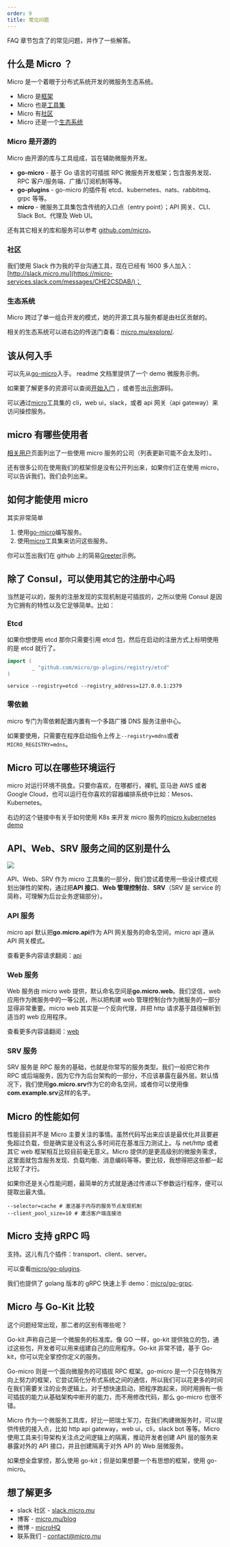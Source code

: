 ```yaml
---
order: 9
title: 常见问题
---
```


FAQ 章节包含了的常见问题，并作了一些解答。

## 什么是 Micro ？

Micro 是一个着眼于分布式系统开发的微服务生态系统。

- Micro 是[框架](https://github.com/micro/go-micro)
- Micro 也是[工具集](https://github.com/micro/micro)
- Micro 有[社区](http://slack.micro.mu/)
- Micro 还是一个[生态系统](https://micro.mu/explore/)

### Micro 是开源的

Micro 由开源的库与工具组成，旨在辅助微服务开发。

- **go-micro** - 基于 Go 语言的可插拔 RPC 微服务开发框架；包含服务发现、RPC 客户/服务端、广播/订阅机制等等。
- **go-plugins** - go-micro 的插件有 etcd、kubernetes、nats、rabbitmq、grpc 等等。
- **micro** - 微服务工具集包含传统的入口点（entry point）；API 网关、CLI、Slack Bot、代理及 Web UI。

还有其它相关的库和服务可以参考 [github.com/micro](https://github.com/micro)。

### 社区

我们使用 Slack 作为我的平台沟通工具，现在已经有 1600 多人加入：[http://slack.micro.mu](https://micro-services.slack.com/messages/CHE2CSDAB/)；

### 生态系统

Micro 跨过了单一组合开发的模式，她的开源工具与服务都是由社区贡献的。

相关的生态系统可以进右边的传送门查看：[micro.mu/explore/](https://micro.mu/explore/).

## 该从何入手

可以先从[go-micro](https://github.com/micro/go-micro)入手。 readme 文档里提供了一个 demo 微服务示例。

如果要了解更多的资源可以查阅[开始入门](https://micro.mu/docs/writing-a-go-service.html) ，或者签出[示例](https://github.com/micro/examples)源码。

可以通过[micro](https://github.com/micro/micro)工具集的 cli，web ui，slack，或者 api 网关（api gateway）来访问操控服务。

## micro 有哪些使用者

[相关用户](https://micro.mu/docs/users.html)页面列出了一些使用 micro 服务的公司（列表更新可能不会太及时）。

还有很多公司在使用我们的框架但是没有公开列出来，如果你们正在使用 micro，可以告诉我们，我们会列出来。

## 如何才能使用 micro

其实非常简单

1. 使用[go-micro](https://github.com/micro/go-micro)编写服务。
2. 使用[micro](https://github.com/micro/micro)工具集来访问这些服务。

你可以签出我们在 github 上的简易[Greeter](https://github.com/micro/examples/tree/master/greeter)示例。

## 除了 Consul，可以使用其它的注册中心吗

当然是可以的，服务的注册发现的实现机制是可插拔的，之所以使用 Consul 是因为它拥有的特性以及它足够简单。比如：

### Etcd

如果你想使用 etcd 那你只需要引用 etcd 包，然后在启动的注册方式上标明使用的是 etcd 就行了。

```go
import (
        _ "github.com/micro/go-plugins/registry/etcd"
)
```

```shell
service --registry=etcd --registry_address=127.0.0.1:2379
```

### 零依赖

micro 专门为零依赖配置内置有一个多路广播 DNS 服务注册中心。

如果要使用，只需要在程序启动指令上传上`--registry=mdns`或者`MICRO_REGISTRY=mdns`。

## Micro 可以在哪些环境运行

micro 对运行环境不挑食。只要你喜欢，在哪都行，裸机, 亚马逊 AWS 或者 Google Cloud，也可以运行在你喜欢的容器编排系统中比如：Mesos、Kubernetes。

右边的这个链接中有关于如何使用 K8s 来开发 micro 服务的[micro kubernetes demo](https://github.com/micro/kubernetes)

## API、Web、SRV 服务之间的区别是什么

<img src="../images/arch.png" />

API、Web、SRV 作为 micro 工具集的一部分，我们尝试着使用一些设计模式规划出弹性的架构，通过把**API 接口**、**Web 管理控制台**、**SRV**（SRV 是 service 的简称，可理解为后台业务逻辑部分）。

### API 服务

micro api 默认把**go.micro.api**作为 API 网关服务的命名空间，micro api 遵从 API 网关模式。

查看更多内容请求翻阅：[api](https://github.com/micro/micro/tree/master/api)

### Web 服务

Web 服务由 micro web 提供，默认命名空间是**go.micro.web**。我们坚信，web 应用作为微服务中的一等公民，所以把构建 web 管理控制台作为微服务的一部分显得非常重要。micro web 其实是一个反向代理，并把 http 请求基于路径解析到适当的 web 应用程序。

查看更多内容请翻阅：[web](https://github.com/micro/micro/tree/master/web)

### SRV 服务

SRV 服务是 RPC 服务的基础，也就是你常写的服务类型。我们一般把它称作 RPC 或后端服务，因为它作为后台架构的一部分，不应该暴露在最外层。默认情况下，我们使用**go.micro.srv**作为它的命名空间，或者你可以使用像**com.example.srv**这样的名字。

## Micro 的性能如何

性能目前并不是 Micro 主要关注的事情。虽然代码写出来应该是最优化并且要避免超过负载，但是确实是没有这么多时间花在基准压力测试上。与 net/http 或者其它 web 框架相互比较目前毫无意义。Micro 提供的是更高级别的微服务需求，这里面就包含服务发现、负载均衡、消息编码等等。要比较，我想得把这些都一起比较了才行。

如果你还是关心性能问题，最简单的方式就是通过传递以下参数运行程序，便可以提取出最大值。

```
--selector=cache # 激活基于内存的服务节点发现机制
--client_pool_size=10 # 激活客户端连接池
```

## Micro 支持 gRPC 吗

支持。这儿有几个插件：transport、client、server。

可以查看[micro/go-plugins](https://github.com/micro/go-plugins).

我们也提供了 golang 版本的 gRPC 快速上手 demo：[micro/go-grpc](https://github.com/micro/go-grpc).

## Micro 与 Go-Kit 比较

这个问题经常出现，那二者的区别有哪些呢？

Go-kit 声称自己是一个微服务的标准库。像 GO 一样，go-kit 提供独立的包，通过这些包，开发者可以用来组建自己的应用程序。Go-kit 非常不错，基于 Go-kit，你可以完全掌控你定义的服务。

Go-micro 则是一个面向微服务的可插拔 RPC 框架。go-micro 是一个只在特殊方向上努力的框架，它尝试简化分布式系统之间的通信，所以我们可以花更多的时间在我们需要关注的业务逻辑上。对于想快速启动，把程序跑起来，同时用拥有一些可插拔的能力从基础架构中断开的能力，而不用修改代码，那么 go-micro 也很不错。

Micro 作为一个微服务工具库，好比一把瑞士军刀，在我们构建微服务时，可以提供传统的接入点，比如 http api gateway，web ui，cli，slack bot 等等。Micro 使用工具来引导架构关注点之间逻辑上的隔离，推动开发者创建 API 层的服务来暴露对外的 API 接口，并且创建隔离于对外 API 的 Web 层微服务。

如果想全盘掌控，那么使用 go-kit；但是如果想要一个有思想的框架，使用 go-micro。

## 想了解更多

- slack 社区 - [slack.micro.mu](https://micro-services.slack.com/messages/CHE2CSDAB/)
- 博客 - [micro.mu/blog](https://micro.mu/blog)
- 微博 - [microHQ](https://weibo.com/microhq)
- 联系我们 - [contact@micro.mu](mailto:contact@micro.mu)
